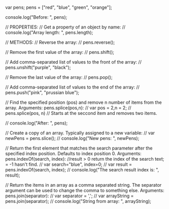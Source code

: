 var pens;
pens = ["red", "blue", "green", "orange"];

console.log("Before: ", pens);

// PROPERTIES:
// Get a property of an object by name:
// console.log("Array length: ", pens.length);

// METHODS:
// Reverse the array:
//  pens.reverse();

// Remove the first value of the array:
// pens.shift();

// Add comma-separated list of values to the front of the array:
// pens.unshift("purple", "black");

// Remove the last value of the array:
// pens.pop();

// Add comma-separated list of values to the end of the array:
// pens.push("pink", "prussian blue");

// Find the specified position (pos) and remove n number of items from the array. Arguments: pens.splice(pos,n):
// var pos = 2,n = 2;
// pens.splice(pos, n) // Starts at the seccond item and removes two items.

// console.log("After: ", pens);

// Create a copy of an array. Typically assigned to a new variable:
// var newPens = pens.slice();
// console.log("New pens: ", newPens);

// Return the first element that matches the search parameter after the specified index position. Defaults to index position 0. Arguments: pens.indexOf(search, index): 
//result > 0 return the index of the search text; = -1 hasn't find.
// var search="blue", index=0;
// var result = pens.indexOf(search, index);
// console.log("The search result index is: ", result);

// Return the items in an array as a comma separated string. The separator argument can be used to change the comma to something else. Arguments: pens.join(separator):
// var separator = ',';
// var arrayString = pens.join(separator);
// console.log("String from array: ", arrayString);
